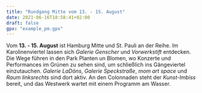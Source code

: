 ```yaml
---
title: "Rundgang Mitte vom 13. - 15. August"
date: 2021-06-16T18:58:41+02:00
draft: false
gpx: "example_pm.gpx"
---
```


Vom **13. - 15. August** ist Hamburg Mitte und St. Pauli an der Reihe. Im Karolinenviertel lassen sich *Galerie Genscher* und *Vorwerkstift* entdecken. Die Wege führen in den Park Planten un Blomen, wo 
Konzerte und Performances im Grünen zu sehen sind, um schließlich ins Gängeviertel einzutauchen. *Galerie LaDöns*, *Galerie Speckstraße*, *mom art space* und *Raum linksrechts* sind dort aktiv. An den 
Colonnaden steht der *Kunst-Imbiss* bereit, und das Westwerk wartet mit einem Programm am Wasser.
